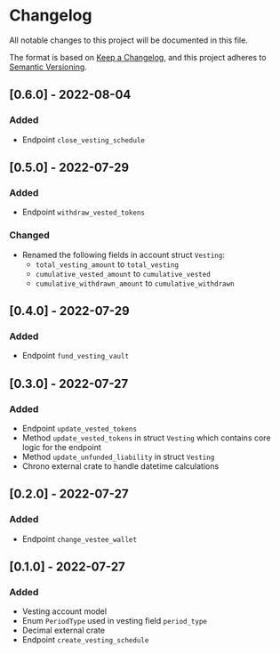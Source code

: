 # Changelog

All notable changes to this project will be documented in this file.

The format is based on [Keep a
Changelog](https://keepachangelog.com/en/1.0.0/), and this project adheres to
[Semantic Versioning](https://semver.org/spec/v2.0.0.html).

## [0.6.0] - 2022-08-04

### Added

- Endpoint `close_vesting_schedule`

## [0.5.0] - 2022-07-29

### Added

- Endpoint `withdraw_vested_tokens`
  
### Changed

- Renamed the following fields in account struct `Vesting`:
  - `total_vesting_amount` to `total_vesting`
  - `cumulative_vested_amount` to `cumulative_vested`
  - `cumulative_withdrawn_amount` to `cumulative_withdrawn`

## [0.4.0] - 2022-07-29

### Added

- Endpoint `fund_vesting_vault`

## [0.3.0] - 2022-07-27

### Added

- Endpoint `update_vested_tokens`
- Method `update_vested_tokens` in struct `Vesting` which contains
  core logic for the endpoint
- Method `update_unfunded_liability` in struct `Vesting`
- Chrono external crate to handle datetime calculations

## [0.2.0] - 2022-07-27

### Added

- Endpoint `change_vestee_wallet`

## [0.1.0] - 2022-07-27

### Added

- Vesting account model
- Enum `PeriodType` used in vesting field `period_type`
- Decimal external crate
- Endpoint `create_vesting_schedule`